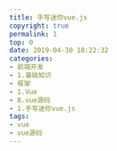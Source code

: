 ```yaml
---
title: 手写迷你vue.js
copyright: true
permalink: 1
top: 0
date: 2019-04-30 18:22:32
categories:
- 前端开发
- 1.基础知识
- 框架
- 1.Vue
- 8.vue源码
- 1.手写迷你vue.js
tags:
- vue
- vue源码
---
```

